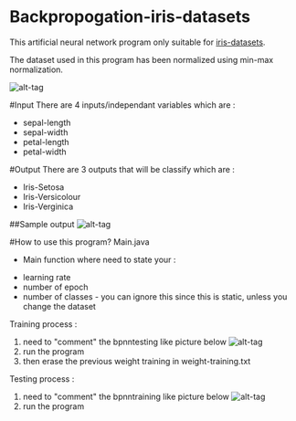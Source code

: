 # Backpropogation-iris-datasets

This artificial neural network program only suitable for [iris-datasets](http://archive.ics.uci.edu/ml/datasets/Iris).

The dataset used in this program has been normalized using min-max normalization.

![alt-tag](http://i.imgur.com/jmRFSAL.png)

#Input
There are 4 inputs/independant variables which are :
- sepal-length
- sepal-width
- petal-length
- petal-width 

#Output
There are 3 outputs that will be classify which are :
- Iris-Setosa
- Iris-Versicolour
- Iris-Verginica


##Sample output
![alt-tag](http://i.imgur.com/IJn73ke.png)


#How to use this program?
Main.java
- Main function where need to state your :
* learning rate
* number of epoch
* number of classes - you can ignore this since this is static, unless you change the dataset

Training process : 
1. need to "comment" the bpnntesting like picture below
![alt-tag](http://i.imgur.com/AN9ooST.png)
2. run the program
3. then erase the previous weight training in weight-training.txt

Testing process : 
1. need to "comment" the bpnntraining like picture below
![alt-tag](http://i.imgur.com/iohG4sT.png)
2. run the program
